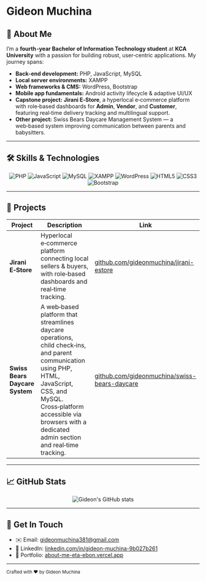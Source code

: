 # Gideon Muchina

## 🚀 About Me

I’m a **fourth ‑year Bachelor of Information Technology student** at **KCA University** with a passion for building robust, user‑centric applications. My journey spans:

- **Back‑end development:** PHP, JavaScript, MySQL
- **Local server environments:** XAMPP
- **Web frameworks & CMS:** WordPress, Bootstrap
- **Mobile app fundamentals:** Android activity lifecycle & adaptive UI/UX
- **Capstone project:** **Jirani E‑Store**, a hyperlocal e‑commerce platform with role‑based dashboards for **Admin**, **Vendor**, and **Customer**, featuring real‑time delivery tracking and multilingual support.
- **Other project:** Swiss Bears Daycare Management System — a web‑based system improving communication between parents and babysitters.

---

## 🛠️ Skills & Technologies

<p align="center">
  <img alt="PHP" src="https://img.shields.io/badge/PHP-777BB4?style=for-the-badge&logo=php&logoColor=white" />
  <img alt="JavaScript" src="https://img.shields.io/badge/JavaScript-F7DF1E?style=for-the-badge&logo=javascript&logoColor=black" />
  <img alt="MySQL" src="https://img.shields.io/badge/MySQL-4479A1?style=for-the-badge&logo=mysql&logoColor=white" />
  <img alt="XAMPP" src="https://img.shields.io/badge/XAMPP-FB7A24?style=for-the-badge&logo=xampp&logoColor=white" />
  <img alt="WordPress" src="https://img.shields.io/badge/WordPress-21759B?style=for-the-badge&logo=wordpress&logoColor=white" />
  <img alt="HTML5" src="https://img.shields.io/badge/HTML5-E34F26?style=for-the-badge&logo=html5&logoColor=white" />
  <img alt="CSS3" src="https://img.shields.io/badge/CSS3-1572B6?style=for-the-badge&logo=css3&logoColor=white" />
  <img alt="Bootstrap" src="https://img.shields.io/badge/Bootstrap-563D7C?style=for-the-badge&logo=bootstrap&logoColor=white" />
</p>

---

## 💼 Projects

| Project                         | Description                                                                                                                                                                                                                                                      | Link                                                                                     |
| ------------------------------- | ---------------------------------------------------------------------------------------------------------------------------------------------------------------------------------------------------------------------------------------------------------------- | ---------------------------------------------------------------------------------------- |
| **Jirani E‑Store**              | Hyperlocal e‑commerce platform connecting local sellers & buyers, with role‑based dashboards and real‑time tracking.                                                                                                                                             | [github.com/gideonmuchina/jirani-estore](https://github.com/gideonmuchina/jirani-estore) |
| **Swiss Bears Daycare System**  | A web‑based platform that streamlines daycare operations, child check‑ins, and parent communication using PHP, HTML, JavaScript, CSS, and MySQL. Cross‑platform accessible via browsers with a dedicated admin section and real‑time tracking. | [github.com/gideonmuchina/swiss-bears-daycare](https://github.com/gideonmuchina/swiss-bears-daycare) |

---

## 📈 GitHub Stats

<p align="center">
  <img src="https://github-readme-stats.vercel.app/api?username=gideonmuchina&show_icons=true&theme=radical" alt="Gideon's GitHub stats" />
</p>

---

## 💌 Get In Touch

- ✉️ Email: [gideonmuchina381@gmail.com](mailto:gideonmuchina381@gmail.com)
- 💼 LinkedIn: [linkedin.com/in/gideon-muchina-9b027b261](https://www.linkedin.com/in/gideon-muchina-9b027b261)
- 📄 Portfolio: [about-me-eta-ebon.vercel.app](https://about-me-eta-ebon.vercel.app/)

---

<sub>Crafted with ❤️ by Gideon Muchina</sub>
